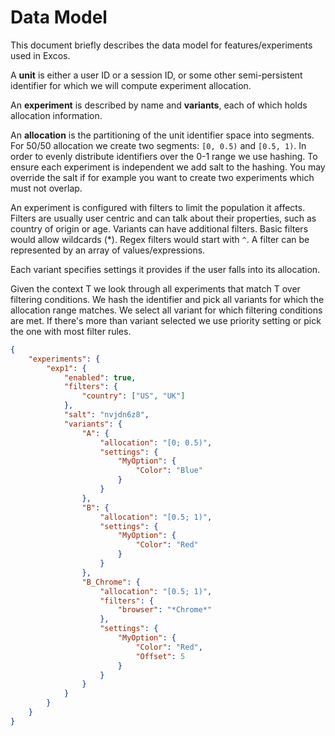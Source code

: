 # Data Model

This document briefly describes the data model for features/experiments used in Excos.

A **unit** is either a user ID or a session ID, or some other semi-persistent identifier for which we will compute experiment allocation.

An **experiment** is described by name and **variants**, each of which holds allocation information.

An **allocation** is the partitioning of the unit identifier space into segments. For 50/50 allocation we create two segments: `[0, 0.5)` and `[0.5, 1)`. In order to evenly distribute identifiers over the 0-1 range we use hashing. To ensure each experiment is independent we add salt to the hashing. You may override the salt if for example you want to create two experiments which must not overlap.

An experiment is configured with filters to limit the population it affects. Filters are usually user centric and can talk about their properties, such as country of origin or age. Variants can have additional filters. Basic filters would allow wildcards (*). Regex filters would start with `^`. A filter can be represented by an array of values/expressions.

Each variant specifies settings it provides if the user falls into its allocation.

Given the context T we look through all experiments that match T over filtering conditions. We hash the identifier and pick all variants for which the allocation range matches. We select all variant for which filtering conditions are met. If there's more than variant selected we use priority setting or pick the one with most filter rules.

```json
{
    "experiments": {
        "exp1": {
            "enabled": true,
            "filters": {
                "country": ["US", "UK"]
            },
            "salt": "nvjdn6z8",
            "variants": {
                "A": {
                    "allocation": "[0; 0.5)",
                    "settings": {
                        "MyOption": {
                            "Color": "Blue"
                        }
                    }
                },
                "B": {
                    "allocation": "[0.5; 1)",
                    "settings": {
                        "MyOption": {
                            "Color": "Red"
                        }
                    }
                },
                "B_Chrome": {
                    "allocation": "[0.5; 1)",
                    "filters": {
                        "browser": "*Chrome*"
                    },
                    "settings": {
                        "MyOption": {
                            "Color": "Red",
                            "Offset": 5
                        }
                    }
                }
            }
        }
    }
}
```
